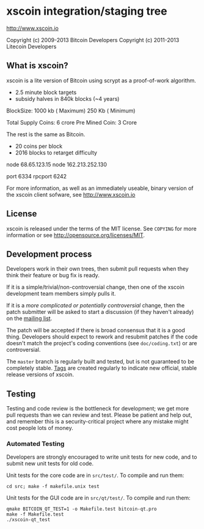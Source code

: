 xscoin integration/staging tree
================================

http://www.xscoin.io

Copyright (c) 2009-2013 Bitcoin Developers
Copyright (c) 2011-2013 Litecoin Developers

What is xscoin?
----------------

xscoin is a lite version of Bitcoin using scrypt as a proof-of-work algorithm.
 - 2.5 minute block targets
 - subsidy halves in 840k blocks (~4 years)

BlockSize: 1000 kb ( Maximum)
           250 Kb ( Minimum)
           
Total Supply Coins: 6 crore
Pre Mined Coin: 3 Crore



The rest is the same as Bitcoin.
 - 20 coins per block
 - 2016 blocks to retarget difficulty

node  68.65.123.15
node  162.213.252.130

port 6334
rpcport  6242

For more information, as well as an immediately useable, binary version of
the xscoin client sofware, see http://www.xscoin.io

License
-------

xscoin is released under the terms of the MIT license. See `COPYING` for more
information or see http://opensource.org/licenses/MIT.

Development process
-------------------

Developers work in their own trees, then submit pull requests when they think
their feature or bug fix is ready.

If it is a simple/trivial/non-controversial change, then one of the xscoin
development team members simply pulls it.

If it is a *more complicated or potentially controversial* change, then the patch
submitter will be asked to start a discussion (if they haven't already) on the
[mailing list](http://sourceforge.net/mailarchive/forum.php?forum_name=bitcoin-development).

The patch will be accepted if there is broad consensus that it is a good thing.
Developers should expect to rework and resubmit patches if the code doesn't
match the project's coding conventions (see `doc/coding.txt`) or are
controversial.

The `master` branch is regularly built and tested, but is not guaranteed to be
completely stable. [Tags](https://github.com/bitcoin/bitcoin/tags) are created
regularly to indicate new official, stable release versions of xscoin.

Testing
-------

Testing and code review is the bottleneck for development; we get more pull
requests than we can review and test. Please be patient and help out, and
remember this is a security-critical project where any mistake might cost people
lots of money.

### Automated Testing

Developers are strongly encouraged to write unit tests for new code, and to
submit new unit tests for old code.

Unit tests for the core code are in `src/test/`. To compile and run them:

    cd src; make -f makefile.unix test

Unit tests for the GUI code are in `src/qt/test/`. To compile and run them:

    qmake BITCOIN_QT_TEST=1 -o Makefile.test bitcoin-qt.pro
    make -f Makefile.test
    ./xscoin-qt_test

